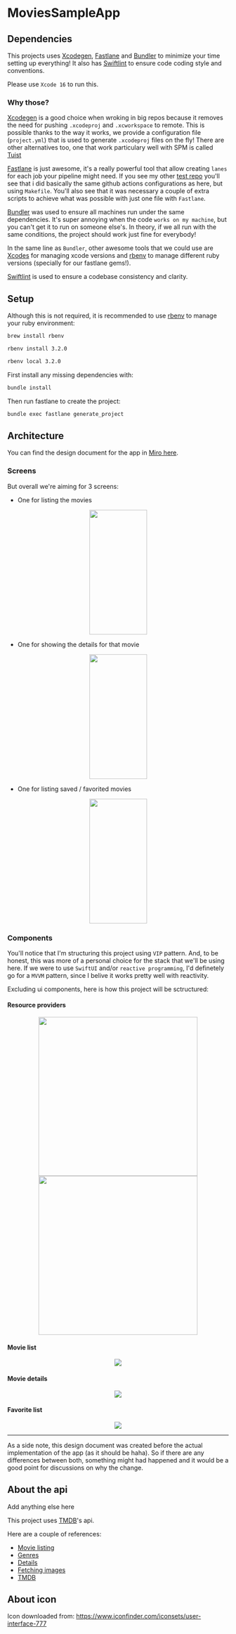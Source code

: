 # MoviesSampleApp

## Dependencies
This projects uses [Xcodegen](https://github.com/yonaskolb/XcodeGen), [Fastlane](https://fastlane.tools/) and [Bundler](https://bundler.io/) to minimize your time setting up everything! It also has [Swiftlint](https://realm.github.io/SwiftLint/) to ensure code coding style and conventions.

Please use `Xcode 16` to run this.

### Why those?
[Xcodegen](https://github.com/yonaskolb/XcodeGen) is a good choice when wroking in big repos because it removes the need for pushing `.xcodeproj` and `.xcworkspace` to remote. This is possible thanks to the way it works, we provide a configuration file (`project.yml`) that is used to generate `.xcodeproj` files on the fly!
There are other alternatives too, one that work particulary well with SPM is called [Tuist](https://tuist.dev/)

[Fastlane](https://fastlane.tools/) is just awesome, it's a really powerful tool that allow creating `lanes` for each job your pipeline might need. If you see my other [test repo](https://github.com/EdYuTo/iOSProjectSetup) you'll see that i did basically the same github actions configurations as here, but using `Makefile`. You'll also see that it was necessary a couple of extra scripts to achieve what was possible with just one file with `Fastlane`.

[Bundler](https://bundler.io/) was used to ensure all machines run under the same dependencies. It's super annoying when the code `works on my machine`, but you can't get it to run on someone else's. In theory, if we all run with the same conditions, the project should work just fine for everybody!

In the same line as `Bundler`, other awesome tools that we could use are [Xcodes](https://www.xcodes.app/) for managing xcode versions and [rbenv](https://rbenv.org/) to manage different ruby versions (specially for our fastlane gems!).

[Swiftlint](https://realm.github.io/SwiftLint/) is used to ensure a codebase consistency and clarity.

## Setup

Although this is not required, it is recommended to use [rbenv](https://rbenv.org/) to manage your ruby environment:

```bash
brew install rbenv
```

```bash
rbenv install 3.2.0
```

```bash
rbenv local 3.2.0
```

First install any missing dependencies with:
```bash
bundle install
```

Then run fastlane to create the project:
```bash
bundle exec fastlane generate_project
```

## Architecture
You can find the design document for the app in [Miro here](https://miro.com/app/board/uXjVI0R3_jU=/).

### Screens
But overall we're aiming for 3 screens:
* One for listing the movies

<div align="center">
    <img src="docs/src/moview-list.png" width="131" height="284">
</div>

* One for showing the details for that movie

<div align="center">
    <img src="docs/src/movie-details.png" width="131" height="284">
</div>

* One for listing saved / favorited movies

<div align="center">
    <img src="docs/src/favorite-list.png" width="131" height="284">
</div>

### Components
You'll notice that I'm structuring this project using `VIP` pattern. And, to be honest, this was more of a personal choice for the stack that we'll be using here. If we were to use `SwiftUI` and/or `reactive programming`, I'd definetely go for a `MVVM` pattern, since I belive it works pretty well with reactivity.

Excluding ui components, here is how this project will be sctructured:

#### Resource providers
<div align="center">
    <img src="docs/src/resource-providers.png" width="362" height="362">
    <img src="docs/src/notification-center.png" width="362" height="362">
</div>

#### Movie list
<div align="center">
    <img src="docs/src/movie-list-vip.png">
</div>

#### Movie details
<div align="center">
    <img src="docs/src/moview-details-vip.png">
</div>

#### Favorite list
<div align="center">
    <img src="docs/src/favorite-list-vip.png">
</div>

---

As a side note, this design document was created before the actual implementation of the app (as it should be haha). So if there are any differences between both, something might had happened and it would be a good point for discussions on why the change.

## About the api
Add anything else here

This project uses [TMDB](https://developer.themoviedb.org/docs/getting-started)'s api.

Here are a couple of references:

* [Movie listing](https://developer.themoviedb.org/reference/discover-movie)
* [Genres](https://developer.themoviedb.org/reference/genre-movie-list)
* [Details](https://developer.themoviedb.org/reference/movie-details)
* [Fetching images](https://developer.themoviedb.org/docs/image-basics)
* [TMDB](https://www.themoviedb.org/)

## About icon
Icon downloaded from: 
https://www.iconfinder.com/iconsets/user-interface-777
